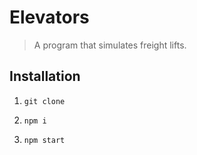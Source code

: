 # Elevators

> A program that simulates freight lifts.

## Installation

1. `git clone`

2. `npm i`

3. `npm start`
